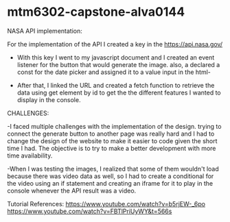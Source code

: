 # mtm6302-capstone-alva0144

NASA API implementation:

For the implementation of the API I created a key in the https://api.nasa.gov/

- With this key I went to my javascript document and I created an event listener for the button that would generate the image. also, a declared a const for the date picker and assigned it to a value input in the html-

- After that, I linked the URL and created a fetch function to retrieve the data using get element by id to get the the different features I wanted to display in the console.

CHALLENGES:

-I faced multiple challenges with the implementation of the design. trying to connect the generate button to another page was really hard and I had to change the design of the website to make it easier to code given the short time I had. The objective is to try to make a better development with more time availability.

-When I was testing the images, I realized that some of them wouldn't load because there was video data as well, so I had to create a conditional for the video using an if statement and creating an iframe for it to play in the console whenever the API result was a video.

Tutorial References:
https://www.youtube.com/watch?v=b5rjEW-_6po
https://www.youtube.com/watch?v=FBTlPriUyWY&t=566s
